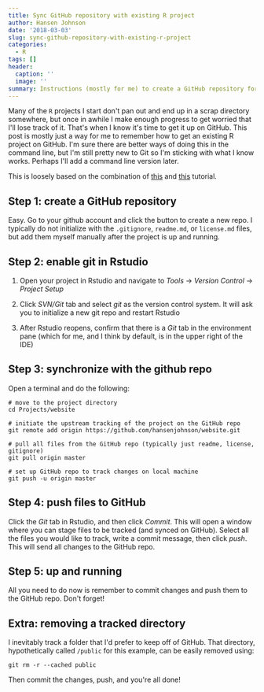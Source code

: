 ```yaml
---
title: Sync GitHub repository with existing R project
author: Hansen Johnson
date: '2018-03-03'
slug: sync-github-repository-with-existing-r-project
categories:
  - R
tags: []
header:
  caption: ''
  image: ''
summary: Instructions (mostly for me) to create a GitHub repository for an existing R project, and then use Rstudio to manage version control.
---
```


Many of the `R` projects I start don't pan out and end up in a scrap directory somewhere, but once in awhile I make enough progress to get worried that I'll lose track of it. That's when I know it's time to get it up on GitHub. This post is mostly just a way for me to remember how to get an existing R project on GitHub. I'm sure there are better ways of doing this in the command line, but I'm still pretty new to Git so I'm sticking with what I know works. Perhaps I'll add a command line version later.

This is loosely based on the combination of [this](https://jennybc.github.io/2014-05-12-ubc/ubc-r/session03_git.html) and [this](http://cfss.uchicago.edu/git05.html) tutorial.

## Step 1: create a GitHub repository

Easy. Go to your github account and click the button to create a new repo. I typically do not initialize with the `.gitignore`, `readme.md`, or `license.md` files, but add them myself manually after the project is up and running.

## Step 2: enable git in Rstudio

1. Open your project in Rstudio and navigate to *Tools* -> *Version Control* -> *Project Setup*

2. Click *SVN/Git* tab and select *git* as the version control system. It will ask you to initialize a new git repo and restart Rstudio

3. After Rstudio reopens, confirm that there is a *Git* tab in the environment pane (which for me, and I think by default, is in the upper right of the IDE)

## Step 3: synchronize with the github repo

Open a terminal and do the following:
```
# move to the project directory
cd Projects/website

# initiate the upstream tracking of the project on the GitHub repo
git remote add origin https://github.com/hansenjohnson/website.git

# pull all files from the GitHub repo (typically just readme, license, gitignore)
git pull origin master

# set up GitHub repo to track changes on local machine
git push -u origin master
```
## Step 4: push files to GitHub

Click the *Git* tab in Rstudio, and then click *Commit*. This will open a window where you can stage files to be tracked (and synced on GitHub). Select all the files you would like to track, write a commit message, then click *push*. This will send all changes to the GitHub repo.

## Step 5: up and running

All you need to do now is remember to commit changes and push them to the GitHub repo. Don't forget!

## Extra: removing a tracked directory

I inevitably track a folder that I'd prefer to keep off of GitHub. That directory, hypothetically called `/public` for this example, can be easily removed using:

```
git rm -r --cached public
```

Then commit the changes, push, and you're all done!
